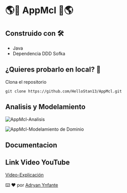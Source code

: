 # 🌎🏈  AppMcl 🏈🌎

## Construido con 🛠️

- Java
- Dependencia DDD Sofka

## ¿Quieres probarlo en local? 🔧
Clona el repositorio
```plain
git clone https://github.com/HelloStan13/AppMcl.git
```

## Analisis y Modelamiento
![AppMcl-Analisis](https://user-images.githubusercontent.com/92740455/169561958-ee265d70-b722-4f8e-bee2-005904da7c1d.jpg)

![AppMcl-Modelamiento de Dominio](https://user-images.githubusercontent.com/92740455/169561971-aabf8970-6b3a-499e-a49d-17bb54ae21a3.jpg)

## Documentacion 

## Link Video YouTube  
[Video-Explicación]()

⌨️  ❤️ por  [Adryan Ynfante](https://github.com/HelloStan13)
